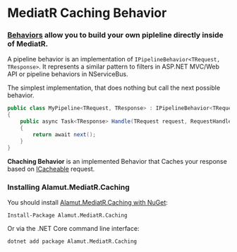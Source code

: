 # MediatR Caching Behavior  
### [Behaviors](https://github.com/jbogard/MediatR/wiki/Behaviors) allow you to build your own pipleline directly inside of MediatR.
A pipeline behavior is an implementation of `IPipelineBehavior<TRequest, TResponse>`. It represents a similar pattern to filters in ASP.NET MVC/Web API or pipeline behaviors in NServiceBus.  

The simplest implementation, that does nothing but call the next possible behavior.
```csharp
public class MyPipeline<TRequest, TResponse> : IPipelineBehavior<TRequest, TResponse>
{
    public async Task<TResponse> Handle(TRequest request, RequestHandlerDelegate<TResponse> next)
    {
        return await next();
    }
}
```

**Chaching Behavior** is an implemented Behavior that Caches your response based on [ICacheable](https://github.com/SorenZ/Alamut.Abstractions/blob/master/src/Alamut.Abstractions/Caching/ICacheable.cs) request.

### Installing Alamut.MediatR.Caching

You should install [Alamut.MediatR.Caching with NuGet](https://www.nuget.org/packages/Alamut.MediatR.Caching):

    Install-Package Alamut.MediatR.Caching
    
Or via the .NET Core command line interface:

    dotnet add package Alamut.MediatR.Caching   


